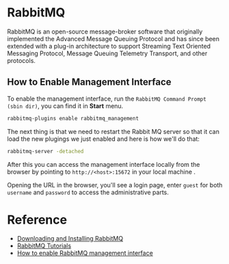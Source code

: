 # RabbitMQ 

RabbitMQ is an open-source message-broker software that originally implemented the Advanced Message Queuing Protocol and 
has since been extended with a plug-in architecture to support Streaming Text Oriented Messaging Protocol, 
Message Queuing Telemetry Transport, and other protocols.

## How to Enable Management Interface

To enable the management interface, run the `RabbitMQ Command Prompt (sbin dir)`, you can find it in **Start** menu.

```bat
rabbitmq-plugins enable rabbitmq_management
```

The next thing is that we need to restart the Rabbit MQ server so that it can load the new plugings we just enabled and here is how we'll do that:

```bat
rabbitmq-server -detached
```

After this you can access the management interface locally from the browser by pointing to `http://<host>:15672` in your local machine . 

Opening the URL in the browser, you'll see a login page, enter `guest` for both `username` and `password` to access the administrative parts.

# Reference

- [Downloading and Installing RabbitMQ](https://www.rabbitmq.com/download.html)
- [RabbitMQ Tutorials](https://www.rabbitmq.com/getstarted.html)
- [How to enable RabbitMQ management interface](https://www.codementor.io/bosunbolawa/how-to-enable-rabbitmq-management-interface-owc5lzg7f)
